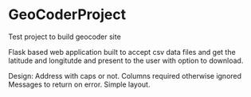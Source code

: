 # GeoCoderProject
Test project to build geocoder site

Flask based web application built to accept csv data files and get the latitude and longitutde and present to the user with option to download.

Design:
Address with caps or not.
Columns required otherwise ignored
Messages to return on error.
Simple layout.